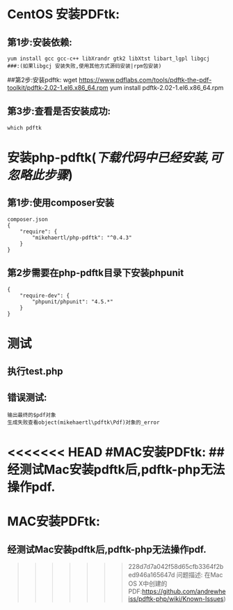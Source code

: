 
# CentOS 安装PDFtk:
## 第1步:安装依赖:
    yum install gcc gcc-c++ libXrandr gtk2 libXtst libart_lgpl libgcj
    ###:(如果libgcj 安装失败,使用其他方式源码安装|rpm包安装)

##第2步:安装pdftk:
    wget https://www.pdflabs.com/tools/pdftk-the-pdf-toolkit/pdftk-2.02-1.el6.x86_64.rpm 
    yum install pdftk-2.02-1.el6.x86_64.rpm
    
## 第3步:查看是否安装成功:
    which pdftk


# 安装php-pdftk(*下载代码中已经安装,可忽略此步骤*)

## 第1步:使用composer安装
    composer.json
    {
        "require": {
            "mikehaertl/php-pdftk": "^0.4.3"
        }
    }
## 第2步需要在php-pdftk目录下安装phpunit
    {
        "require-dev": {
            "phpunit/phpunit": "4.5.*"
        }
    }

# 测试

## 执行test.php    
    
## 错误测试:
    输出最终的$pdf对象
    生成失败查看object(mikehaertl\pdftk\Pdf)对象的_error

<<<<<<< HEAD
#MAC安装PDFtk:
##经测试Mac安装pdftk后,pdftk-php无法操作pdf.
=======
# MAC安装PDFtk:
## 经测试Mac安装pdftk后,pdftk-php无法操作pdf.
>>>>>>> 228d7d7a042f58d65cfb3364f2bed946a165647d
    问题描述: 在Mac OS X中创建的PDF:https://github.com/andrewheiss/pdftk-php/wiki/Known-Issues)
